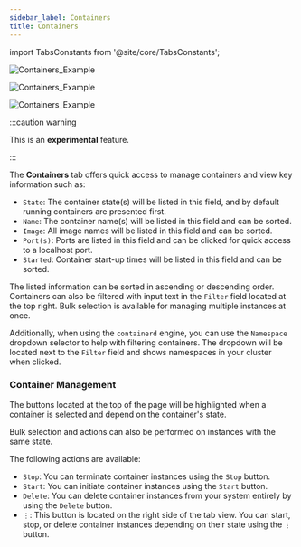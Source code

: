 ```yaml
---
sidebar_label: Containers
title: Containers
---
```


<head>
  <link rel="canonical" href="https://docs.rancherdesktop.io/ui/containers"/>
</head>

import TabsConstants from '@site/core/TabsConstants';

<!--- Insert S3 Image Here Once Uploaded -->
<Tabs groupId="os" defaultValue={TabsConstants.defaultOs}>
<TabItem value="Windows">

![Containers_Example](https://suse-rancher-media.s3.amazonaws.com/desktop/v1.11/ui-main/Windows_Containers.png)

</TabItem>
<TabItem value="macOS">

![Containers_Example](https://suse-rancher-media.s3.amazonaws.com/desktop/v1.12/ui-main/macOS_Containers.png)

</TabItem>
<TabItem value="Linux">

![Containers_Example](https://suse-rancher-media.s3.amazonaws.com/desktop/v1.12/ui-main/Linux_Containers.png)

</TabItem>
</Tabs>

:::caution warning

This is an **experimental** feature.

:::

The **Containers** tab offers quick access to manage containers and view key information such as:

 - `State`:
  The container state(s) will be listed in this field, and by default running containers are presented first.
- `Name`:
  The container name(s) will be listed in this field and can be sorted.
- `Image`:
  All image names will be listed in this field and can be sorted.
- `Port(s)`:
  Ports are listed in this field and can be clicked for quick access to a localhost port.
- `Started`:
  Container start-up times will be listed in this field and can be sorted.

The listed information can be sorted in ascending or descending order. Containers can also be filtered with input text in the `Filter` field located at the top right. Bulk selection is available for managing multiple instances at once.

Additionally, when using the `containerd` engine, you can use the `Namespace` dropdown selector to help with filtering containers. The dropdown will be located next to the `Filter` field and shows namespaces in your cluster when clicked.

### Container Management

The buttons located at the top of the page will be highlighted when a container is selected and depend on the container's state.

Bulk selection and actions can also be performed on instances with the same state.

The following actions are available:

- `Stop`:
  You can terminate container instances using the `Stop` button.
- `Start`:
  You can initiate container instances using the `Start` button.
- `Delete`:
  You can delete container instances from your system entirely by using the `Delete` button.
- `⋮`:
  This button is located on the right side of the tab view. You can start, stop, or delete container instances depending on their  state using the `⋮` button.
